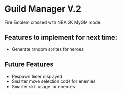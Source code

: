 # Guild Manager V.2

Fire Emblem crossed with NBA 2K MyGM mode.

## Features to implement for next time:

- Generate random sprites for heroes

## Future Features

- Respawn timer displayed
- Smarter move selection code for enemies
- Smarter skill usage for enemies
